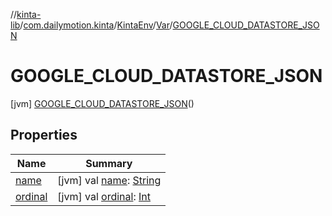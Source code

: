//[kinta-lib](../../../../../index.md)/[com.dailymotion.kinta](../../../index.md)/[KintaEnv](../../index.md)/[Var](../index.md)/[GOOGLE_CLOUD_DATASTORE_JSON](index.md)



# GOOGLE_CLOUD_DATASTORE_JSON  
 [jvm] [GOOGLE_CLOUD_DATASTORE_JSON](index.md)()  
   


## Properties  
  
|  Name |  Summary | 
|---|---|
| <a name="com.dailymotion.kinta/KintaEnv.Var.GOOGLE_CLOUD_DATASTORE_JSON/name/#/PointingToDeclaration/"></a>[name](name.md)| <a name="com.dailymotion.kinta/KintaEnv.Var.GOOGLE_CLOUD_DATASTORE_JSON/name/#/PointingToDeclaration/"></a> [jvm] val [name](name.md): [String](https://kotlinlang.org/api/latest/jvm/stdlib/kotlin/-string/index.html)   <br>|
| <a name="com.dailymotion.kinta/KintaEnv.Var.GOOGLE_CLOUD_DATASTORE_JSON/ordinal/#/PointingToDeclaration/"></a>[ordinal](ordinal.md)| <a name="com.dailymotion.kinta/KintaEnv.Var.GOOGLE_CLOUD_DATASTORE_JSON/ordinal/#/PointingToDeclaration/"></a> [jvm] val [ordinal](ordinal.md): [Int](https://kotlinlang.org/api/latest/jvm/stdlib/kotlin/-int/index.html)   <br>|

